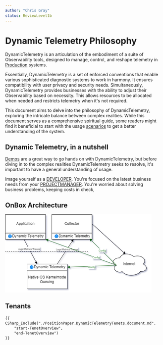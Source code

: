 ```yaml
---
author: "Chris Gray"
status: ReviewLevel1b
---
```


# Dynamic Telemetry Philosophy

DynamicTelemetry is an articulation of the embodiment of a suite of
Observability tools, designed to manage, control, and reshape telemetry in
[Production](./PositionPaper.DefiningProduction.document.md) systems.

Essentially, DynamicTelemetry is a set of enforced conventions that enable
various sophisticated diagnostic systems to work in harmony. It ensures
compatibility with user privacy and security needs. Simultaneously,
DynamicTelemetry provides businesses with the ability to adjust their
Observability based on necessity. This allows resources to be allocated when
needed and restricts telemetry when it's not required.

This document aims to delve into the philosophy of DynamicTelemetry, exploring
the intricate balance between complex realities. While this document serves as a
comprehensive spiritual guide, some readers might find it beneficial to start
with the usage [scenarios](./Scenarios.Overview.document.md) to get a better
understanding of the system.

## Dynamic Telemetry, in a nutshell

[Demos](./Demos.1.DropChattyLog.md) are a great way to go hands on with
DynamicTelemetry, but before diving in to the complex realities DynamicTelemetry
seeks to resolve, it's important to have a general understanding of usage.

Image yourself as a [DEVELOPER](./Persona_Developer.document.md). You're focused
on the latest business needs from your
[PROJECTMANAGER](./Persona_ProjectManager.document.md). You're worried about
solving business problems, keeping costs in check,

## OnBox Architecture

![](../orig_media/Architecture.OnBox.drawio.png)

## Tenants

```cdocs_include
{{ CSharp_Include("./PositionPaper.DynamicTelemetryTenets.document.md",
    "start-TenetOverview",
    "end-TenetOverview")
}}
```
